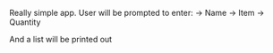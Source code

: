 Really simple app. User will be prompted to enter:
-> Name
-> Item
-> Quantity

And a list will be printed out
